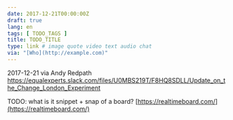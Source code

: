 ```yaml
---
date: 2017-12-21T00:00:00Z
draft: true
lang: en
tags: [ TODO_TAGS ]
title: TODO_TITLE
type: link # image quote video text audio chat
via: "[Who](http://example.com)"
---
```



2017-12-21 via Andy Redpath
https://equalexperts.slack.com/files/U0MBS219T/F8HQ8SDLL/Update_on_the_Change_London_Experiment

TODO: what is it snippet + snap of a board?
[https://realtimeboard.com/](https://realtimeboard.com/)

